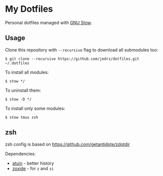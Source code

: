 # My Dotfiles

Personal dotfiles managed with [GNU Stow](http://www.gnu.org/software/stow/).

## Usage

Clone this repository with `--recursive` flag to download all submodules too:

    $ git clone --recursive https://github.com/jedrz/dotfiles.git ~/.dotfiles

To install all modules:

    $ stow */

To uninstall them:

    $ stow -D */

To install only some modules:

    $ stow tmux zsh

## zsh

zsh config is based on https://github.com/getantidote/zdotdir

Dependencies:
- [atuin](https://atuin.sh/) - better history
- [zoxide](https://github.com/ajeetdsouza/zoxide) - for `z` and `zi`
